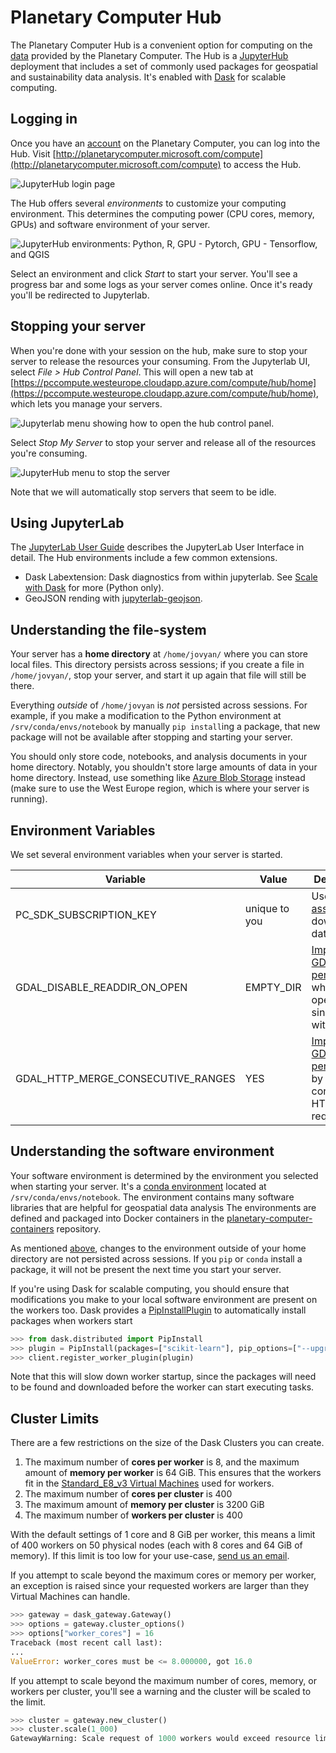 # Planetary Computer Hub

The Planetary Computer Hub is a convenient option for computing on the [data](https://planetarycomputer.microsoft.com/catalog) provided by the Planetary Computer. The Hub is a [JupyterHub](https://jupyterhub.readthedocs.io/en/stable/) deployment that includes a set of commonly used packages for geospatial and sustainability data analysis. It's enabled with [Dask](https://dask.org/) for scalable computing.

## Logging in

Once you have an [account](https://planetarycomputer.microsoft.com/account/request) on the Planetary Computer, you can log into the Hub. Visit [http://planetarycomputer.microsoft.com/compute](http://planetarycomputer.microsoft.com/compute) to access the Hub.

![JupyterHub login page](images/hub-login.png)

The Hub offers several *environments* to customize your computing environment. This determines the computing power (CPU cores, memory, GPUs) and software environment of your server.

![JupyterHub environments: Python, R, GPU - Pytorch, GPU - Tensorflow, and QGIS](images/hub-profiles.png)

Select an environment and click *Start* to start your server. You'll see a progress bar and some logs as your server comes online. Once it's ready you'll be redirected to Jupyterlab.

## Stopping your server

When you're done with your session on the hub, make sure to stop your server to release the resources your consuming. From the Jupyterlab UI, select *File > Hub Control Panel*. This will open a new tab at [https://pccompute.westeurope.cloudapp.azure.com/compute/hub/home](https://pccompute.westeurope.cloudapp.azure.com/compute/hub/home), which lets you manage your servers.

![Jupyterlab menu showing how to open the hub control panel.](images/jupyterlab-menu.png)

Select *Stop My Server* to stop your server and release all of the resources you're consuming.

![JupyterHub menu to stop the server](images/hub-home.png)

Note that we will automatically stop servers that seem to be idle.

## Using JupyterLab

The [JupyterLab User Guide](https://jupyterlab.readthedocs.io/en/stable/user/interface.html) describes the JupyterLab User Interface in detail. The Hub environments include a few common extensions.

* Dask Labextension: Dask diagnostics from within jupyterlab. See [Scale with Dask](quickstarts/scale-with-dask/) for more (Python only).
* GeoJSON rending with [jupyterlab-geojson](https://github.com/jupyterlab/jupyter-renderers/tree/master/packages/geojson-extension).

## Understanding the file-system

Your server has a **home directory** at `/home/jovyan/` where you can store local files. This directory persists across sessions; if you create a file in `/home/jovyan/`, stop your server, and start it up again that file will still be there.

Everything *outside* of `/home/jovyan` is *not* persisted across sessions. For example, if you make a modification to the Python environment at `/srv/conda/envs/notebook` by manually `pip install`ing a package, that new package will not be available after stopping and starting your server.

You should only store code, notebooks, and analysis documents in your home directory.
Notably, you shouldn't store large amounts of data in your home directory. Instead, use something like [Azure Blob Storage](https://docs.microsoft.com/en-us/azure/storage/blobs/storage-blobs-introduction) instead (make sure to use the West Europe region, which is where your server is running).

## Environment Variables

We set several environment variables when your server is started.

Variable                           | Value         | Description
---------------------------------- | ------------- | -----------
PC_SDK_SUBSCRIPTION_KEY            | unique to you | Used to [sign assets](../concepts/sas) to download data.
GDAL_DISABLE_READDIR_ON_OPEN       | EMPTY_DIR     | [Improves GDAL performance](https://trac.osgeo.org/gdal/wiki/ConfigOptions#GDAL_DISABLE_READDIR_ON_OPEN) when opening single COGs with GDAL.
GDAL_HTTP_MERGE_CONSECUTIVE_RANGES | YES           | [Improves GDAL performance](https://trac.osgeo.org/gdal/wiki/ConfigOptions#GDAL_HTTP_MERGE_CONSECUTIVE_RANGES) by merging consecutive HTTP requests.

## Understanding the software environment

Your software environment is determined by the environment you selected when starting your server. It's a [conda environment](https://docs.conda.io/projects/conda/en/latest/user-guide/tasks/manage-environments.html) located at ``/srv/conda/envs/notebook``. The environment contains many software libraries that are helpful for geospatial data analysis The environments are defined and packaged into Docker containers in the [planetary-computer-containers][containers] repository.

As mentioned [above](#Understanding-the-file-system), changes to the environment outside of your home directory are not persisted across sessions. If you ``pip`` or ``conda`` install a package, it will not be present the next time you start your server.

If you're using Dask for scalable computing, you should ensure that modifications you make to your local software environment are present on the workers too. Dask provides a [PipInstallPlugin](https://distributed.dask.org/en/latest/plugins.html#distributed.diagnostics.plugin.PipInstall) to automatically install packages when workers start

```python
>>> from dask.distributed import PipInstall
>>> plugin = PipInstall(packages=["scikit-learn"], pip_options=["--upgrade"])
>>> client.register_worker_plugin(plugin)
```

Note that this will slow down worker startup, since the packages will need to be found and downloaded before the worker can start executing tasks.

## Cluster Limits

There are a few restrictions on the size of the Dask Clusters you can create.

1. The maximum number of **cores per worker** is 8, and the maximum amount of **memory per worker** is 64 GiB. This ensures that the workers fit in the [Standard_E8_v3 Virtual Machines][vms] used for workers.
2. The maximum number of **cores per cluster** is 400
3. The maximum amount of **memory per cluster** is 3200 GiB
4. The maximum number of **workers per cluster** is 400

With the default settings of 1 core and 8 GiB per worker, this means a limit of 400 workers on 50 physical nodes (each with 8 cores and 64 GiB of memory). If this limit is too low for your use-case, [send us an email][email].

If you attempt to scale beyond the maximum cores or memory per worker, an exception is raised since your requested workers are larger than they Virtual Machines can handle.

```python
>>> gateway = dask_gateway.Gateway()
>>> options = gateway.cluster_options()
>>> options["worker_cores"] = 16
Traceback (most recent call last):
...
ValueError: worker_cores must be <= 8.000000, got 16.0
```

If you attempt to scale beyond the maximum number of cores, memory, or workers per cluster, you'll see a warning and the cluster will be scaled to the limit.

```python
>>> cluster = gateway.new_cluster()
>>> cluster.scale(1_000)
GatewayWarning: Scale request of 1000 workers would exceed resource limit of 400 workers. Scaling to 400 instead.
```

[vms]: https://docs.microsoft.com/en-us/azure/virtual-machines/ev3-esv3-series
[email]: mailto:planetarycomputer@microsoft.com
[containers]: https://github.com/microsoft/planetary-computer-containers